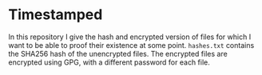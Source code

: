 # Timestamped

In this repository I give the hash and encrypted version of files for which I want to be able to proof their existence at some point.
`hashes.txt` contains the SHA256 hash of the unencrypted files.
The encrypted files are encrypted using GPG, with a different password for each file.
